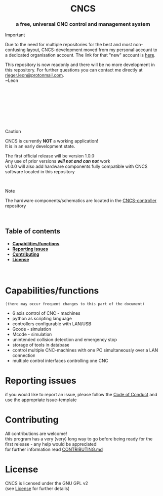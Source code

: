 <h1 align="center">CNCS</h1>
<h3 align="center">a free, universal CNC control and management system </h3>


> [!IMPORTANT]
> Due to the need for multiple repositories for the best and most non-confusing layout, CNCS-development moved from my personal account to a dedicated organisation account.
> The link for that "new" account is [here](https://github.com/cncs-org).
>
> This repository is now readonly and there will be no more development in this repository. For further questions you can contact me directly at [rieger.leon@protonmail.com](rieger.leon@protonmail.com).\
> ~Leon

<br>
<br>
<br>
<br>
<br>
<br>
<br>


> [!CAUTION]
> CNCS is currently **NOT** a working application!\
> It is in an early development state.
>
> The first official release will be version 1.0.0\
> Any use of prior versions ***will not and can not*** work\
> v1.0.0 will also add hardware components fully compatible with CNCS software located in this repository

<br>

> [!NOTE]
> The hardware components/schematics are located in the [CNCS-controller](<!--https://github.com/leonrieger/CNCS-controller-->) repository

<br>

<h2>Table of contents</h2>
<h4>

- [Capabilities/functions](#capabilitiesfunctions)
- [Reporting issues](#reporting-issues)
- [Contributing](#contributing)
- [License](#license)

</h4>
<br>

# Capabilities/functions
    (there may occur frequent changes to this part of the document)
* 6 axis control of CNC - machines
* python as scripting language
* controllers configurable with LAN/USB
* Gcode - simulation
* Mcode - simulation
* unintended collision detection and emergency stop
* storage of tools in database
* control multiple CNC-machines with one PC simultaneously over a LAN connection
* multiple control interfaces controlling one CNC

# Reporting issues
if you would like to report an issue, please follow the [Code of Conduct](.github/CODE_OF_CONDUCT.md) and use the appropriate issue-template

# Contributing
All contributions are welcome!\
this program has a very (very) long way to go before being ready for the first release - any help would be appreciated\
for further information read [CONTRIBUTING.md](.github/CONTRIBUTING.md)

# License
CNCS is licensed under the GNU GPL v2\
(see [License](License.md) for further details)
